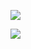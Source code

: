 ![](https://meeweel.pserver.ru/gif/previews/previewKanbanboard.gif) 

![](https://meeweel.pserver.ru/gif/previews/previewTiktaktoe.gif)
